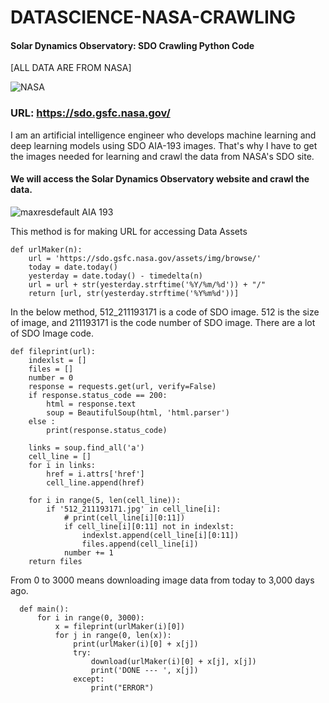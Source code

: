 # DATASCIENCE-NASA-CRAWLING
#### Solar Dynamics Observatory: SDO Crawling Python Code

[ALL DATA ARE FROM NASA]

![NASA](https://user-images.githubusercontent.com/87653966/139007517-2b2f5d61-b709-4100-a524-aee8f0d57a6b.png)
### URL: https://sdo.gsfc.nasa.gov/
I am an artificial intelligence engineer who develops machine learning and deep learning models using SDO AIA-193 images. That's why I have to get the images needed for learning and crawl the data from NASA's SDO site.

#### We will access the Solar Dynamics Observatory website and crawl the data.
![maxresdefault](https://user-images.githubusercontent.com/87653966/139008775-0d884262-7de3-4cb0-9c1c-350cb4e1cf6c.jpg)
AIA 193 

This method is for making URL for accessing Data Assets

    def urlMaker(n):
        url = 'https://sdo.gsfc.nasa.gov/assets/img/browse/'
        today = date.today()
        yesterday = date.today() - timedelta(n)
        url = url + str(yesterday.strftime('%Y/%m/%d')) + "/"
        return [url, str(yesterday.strftime('%Y%m%d'))]

In the below method, 512_211193171 is a code of SDO image. 512 is the size of image, and 211193171 is the code number of SDO image.
There are a lot of SDO Image code.

    def fileprint(url):
        indexlst = []
        files = []
        number = 0
        response = requests.get(url, verify=False)
        if response.status_code == 200:
            html = response.text
            soup = BeautifulSoup(html, 'html.parser')
        else : 
            print(response.status_code)

        links = soup.find_all('a') 
        cell_line = []
        for i in links:
            href = i.attrs['href']
            cell_line.append(href)

        for i in range(5, len(cell_line)):
            if '512_211193171.jpg' in cell_line[i]:
                # print(cell_line[i][0:11])
                if cell_line[i][0:11] not in indexlst:
                    indexlst.append(cell_line[i][0:11])
                    files.append(cell_line[i])
                number += 1
        return files

From 0 to 3000 means downloading image data from today to 3,000 days ago.

      def main():
          for i in range(0, 3000):
              x = fileprint(urlMaker(i)[0])
              for j in range(0, len(x)):
                  print(urlMaker(i)[0] + x[j])
                  try:
                      download(urlMaker(i)[0] + x[j], x[j])
                      print('DONE --- ', x[j])
                  except:
                      print("ERROR")

